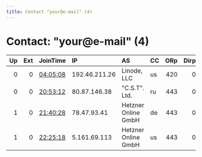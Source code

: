 ```yaml
---
title: Contact "your@e-mail" (4)
---
```


# Contact: "your@e-mail" (4)

|   Up |   Ext | JoinTime                                                                                              | IP            | AS                      | CC   |   ORp |   Dirp | OS    | Version   | Nickname    |   eFamMembers |
|-----:|------:|:------------------------------------------------------------------------------------------------------|:--------------|:------------------------|:-----|------:|-------:|:------|:----------|:------------|--------------:|
|    0 |     0 | [04:05:08](https://nusenu.github.io/OrNetStats/w/relay/9327C194476CB593EFB7FE7F4EDD1DFFCFF34C0D.html) | 192.46.211.26 | Linode, LLC             | us   |   420 |      0 | Linux | 0.4.5.9   | myNiceRelay |             1 |
|    0 |     0 | [20:53:12](https://nusenu.github.io/OrNetStats/w/relay/1E92AC77F105FD299144B04A5FDE22C4341F970F.html) | 80.87.146.38  | &quot;C.S.T&quot;. Ltd. | ru   |   443 |      0 | Linux | 0.4.2.7   | myNiceRelay |             1 |
|    1 |     0 | [21:40:28](https://nusenu.github.io/OrNetStats/w/relay/7D9920F4FAF8F3E814EDCE764988348EA5906C77.html) | 78.47.93.41   | Hetzner Online GmbH     | de   |   443 |      0 | Linux | 0.4.6.10  | ffsn1ttor1  |             3 |
|    1 |     0 | [22:25:18](https://nusenu.github.io/OrNetStats/w/relay/BB4D8977D4AEB1922EB95B89D418DDF3A061DAA9.html) | 5.161.69.113  | Hetzner Online GmbH     | us   |   443 |      0 | Linux | 0.4.6.10  | aash1ttor1  |             3 |
